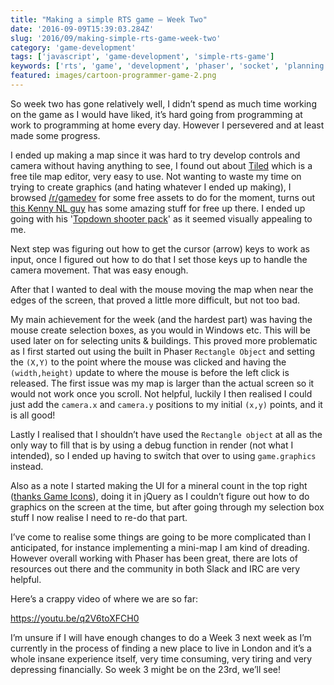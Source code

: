 ```yaml
---
title: "Making a simple RTS game – Week Two"
date: '2016-09-09T15:39:03.284Z'
slug: '2016/09/making-simple-rts-game-week-two'
category: 'game-development'
tags: ['javascript', 'game-development', 'simple-rts-game']
keywords: ['rts', 'game', 'development', 'phaser', 'socket', 'planning', 'project', 'hobby', 'series']
featured: images/cartoon-programmer-game-2.png
---
```

So week two has gone relatively well, I didn’t spend as much time working on the game as I would have liked, it’s hard going from programming at work to programming at home every day. However I persevered and at least made some progress.

I ended up making a map since it was hard to try develop controls and camera without having anything to see, I found out about [Tiled](http://www.mapeditor.org/) which is a free tile map editor, very easy to use. Not wanting to waste my time on trying to create graphics (and hating whatever I ended up making), I browsed [/r/gamedev](http://reddit.com/r/gamedev) for some free assets to do for the moment, turns out [this Kenny NL guy](http://kenney.nl/) has some amazing stuff for free up there. I ended up going with his '[Topdown shooter pack](http://kenney.nl/assets/topdown-shooter)' as it seemed visually appealing to me.

Next step was figuring out how to get the cursor (arrow) keys to work as input, once I figured out how to do that I set those keys up to handle the camera movement. That was easy enough.

After that I wanted to deal with the mouse moving the map when near the edges of the screen, that proved a little more difficult, but not too bad.

My main achievement for the week (and the hardest part) was having the mouse create selection boxes, as you would in Windows etc. This will be used later on for selecting units & buildings. This proved more problematic as I first started out using the built in Phaser `Rectangle Object` and setting the `(X,Y)` to the point where the mouse was clicked and having the `(width,height)` update to where the mouse is before the left click is released. The first issue was my map is larger than the actual screen so it would not work once you scroll. Not helpful, luckily I then realised I could just add the `camera.x` and `camera.y` positions to my initial `(x,y)` points, and it is all good!

Lastly I realised that I shouldn’t have used the `Rectangle object` at all as the only way to fill that is by using a debug function in render (not what I intended), so I ended up having to switch that over to using `game.graphics` instead.

Also as a note I started making the UI for a mineral count in the top right ([thanks Game Icons](http://game-icons.net/)), doing it in jQuery as I couldn’t figure out how to do graphics on the screen at the time, but after going through my selection box stuff I now realise I need to re-do that part.

I’ve come to realise some things are going to be more complicated than I anticipated, for instance implementing a mini-map I am kind of dreading. However overall working with Phaser has been great, there are lots of resources out there and the community in both Slack and IRC are very helpful.

Here’s a crappy video of where we are so far:

https://youtu.be/q2V6toXFCH0

I’m unsure if I will have enough changes to do a Week 3 next week as I’m currently in the process of finding a new place to live in London and it’s a whole insane experience itself, very time consuming, very tiring and very depressing financially. So week 3 might be on the 23rd, we’ll see!